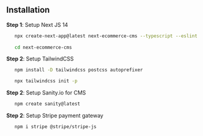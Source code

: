 
## Installation

**Step 1**: Setup Next JS 14

```bash
   npx create-next-app@latest next-ecommerce-cms --typescript --eslint
   
   cd next-ecommerce-cms
```

**Step 2**: Setup TailwindCSS

```bash
   npm install -D tailwindcss postcss autoprefixer

   npx tailwindcss init -p
```

**Step 2**: Setup Sanity.io for CMS

```bash
   npm create sanity@latest
```

**Step 2**: Setup Stripe payment gateway

```bash
   npm i stripe @stripe/stripe-js
```
